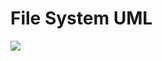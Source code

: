 # File System UML
![](https://github.com/PacktPublishing/The-Complete-Coding-Interview-Guide-in-Java/blob/master/Chapter06/FileSystem/FileSystemUML.png)
